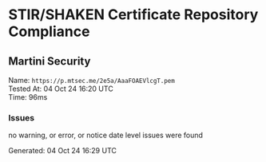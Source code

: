 # STIR/SHAKEN Certificate Repository Compliance

## Martini Security

Name: `https://p.mtsec.me/2e5a/AaaFOAEVlcgT.pem`\
Tested At: 04 Oct 24 16:20 UTC\
Time: 96ms

### Issues

no warning, or error, or notice date level issues were found

Generated: 04 Oct 24 16:29 UTC